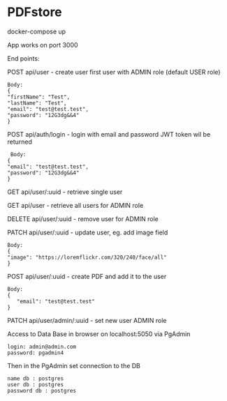 # PDFstore

docker-compose up

App works on port 3000

End points:

POST api/user  -  create user
 first user with ADMIN role (default USER role)
    
    Body:
    {
    "firstName": "Test",
    "lastName": "Test",
    "email": "test@test.test",
    "password": "12G3dg&&4"
    }

POST api/auth/login - login with email and password 
 JWT token wil be returned
     
     Body:
    {
    "email": "test@test.test",
    "password": "12G3dg&&4"
    }

GET api/user/:uuid - retrieve single user

GET api/user - retrieve all users for ADMIN role

DELETE api/user/:uuid - remove user for ADMIN role

PATCH api/user/:uuid - update user, eg. add image field
    
    Body:
    {
    "image": "https://loremflickr.com/320/240/face/all"
    }

POST api/user/:uuid - create PDF and add it to the user
    
    Body:
    {
       "email": "test@test.test"
    }

PATCH api/user/admin/:uuid - set new user ADMIN role

Access to Data Base in browser on localhost:5050 via PgAdmin

    login: admin@admin.com
    password: pgadmin4

Then in the PgAdmin set connection to the DB
    
    name db : postgres
    user db : postgres
    password db : postgres
